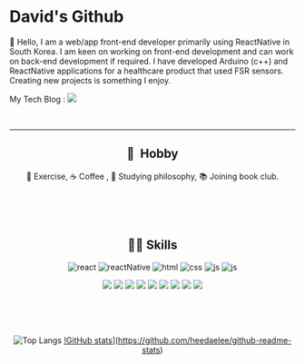 

# David's Github

👋 Hello, I am a web/app front-end developer primarily using ReactNative in South Korea. 
I am keen on working on front-end development and can work on back-end development if required. 
I have developed Arduino (c++) and ReactNative applications for a healthcare product that used FSR sensors. 
Creating new projects is something I enjoy.

My Tech Blog : <a href="https://velog.io/@adguy"><img src="https://img.shields.io/badge/Velog-3DDC84?style=flat-square&logo=Blogger&logoColor=white"/></a>

<br/>

<div align="center">  

---
## 🎢 &nbsp;Hobby
💪 Exercise, ☕ Coffee , 🤔 Studying philosophy, 📚 Joining book club.

<br/><br/><br/>

## 🧑‍💻 Skills
![react](https://img.shields.io/badge/React-61DAFB?style=flat-square&logo=React&logoColor=black) 
![reactNative](https://img.shields.io/badge/ReactNative-61DAFB?style=flat-square&logo=React&logoColor=black) ![html](https://img.shields.io/badge/HTML5-E34F26?style=flat-square&logo=HTML5&logoColor=white) ![css](https://img.shields.io/badge/CSS3-1572B6?style=flat-square&logo=CSS3&logoColor=white) ![js](https://img.shields.io/badge/Javascript-F7DF1E?style=flat-square&logo=Javascript&logoColor=black) ![js](https://img.shields.io/badge/TypeScript-3178C6?style=flat-square&logo=TypeScript&logoColor=white)

<img src="https://img.shields.io/badge/node.js-339933?style=flat-square&logo=Node.js&logoColor=white"> <img src="https://img.shields.io/badge/spring-6DB33F?style=flat-square&logo=spring&logoColor=white">
 <img src="https://img.shields.io/badge/java-007396?style=flat-square&logo=java&logoColor=white"> <img src="https://img.shields.io/badge/c++-00599C?style=flat-square&logo=c%2B%2B&logoColor=white"> <img src="https://img.shields.io/badge/mysql-4479A1?style=flat-square&logo=mysql&logoColor=white"> <img src="https://img.shields.io/badge/mariaDB-003545?style=flat-square&logo=mariaDB&logoColor=white"> <img src="https://img.shields.io/badge/mongoDB-47A248?style=flat-square&logo=MongoDB&logoColor=white"> <img src="https://img.shields.io/badge/socket.io-010101?style=flat-square&logo=socket.io&logoColor=white">  <img src="https://img.shields.io/badge/linux-FCC624?style=flat-square&logo=linux&logoColor=black">

<br/><br/><br/>


![Top Langs](https://github-readme-stats.vercel.app/api/top-langs/?username=heedaelee&hide=Java,HTML,TeX&layout=compact&theme=react)
[!GitHub stats](https://github-readme-stats.vercel.app/api?username=heedaelee)](https://github.com/heedaelee/github-readme-stats)

</div>
